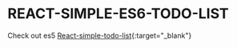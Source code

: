# REACT-SIMPLE-ES6-TODO-LIST

Check out es5 [React-simple-todo-list](https://github.com/pgburrack/react-simple-todo-list){:target="_blank"}
